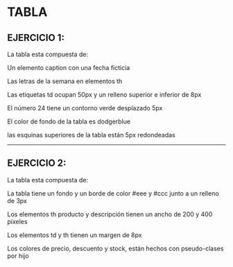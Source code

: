 # TABLA

##  EJERCICIO 1:


La tabla esta compuesta de:

Un elemento caption con una fecha ficticia

Las letras de la semana en elementos th

Las etiquetas td ocupan 50px y un relleno superior e inferior de 8px

El número 24 tiene un contorno verde desplazado 5px

El color de fondo de la tabla es dodgerblue

las esquinas superiores de la tabla están 5px redondeadas

---

## EJERCICIO 2:


La tabla esta compuesta de:

La tabla tiene un fondo y un borde de color #eee y #ccc junto a un relleno de 3px

Los elementos th producto y descripción tienen un ancho de 200 y 400 píxeles

Los elementos td y th tienen un margen de 8px

Los colores de precio, descuento y stock,  están hechos con pseudo-clases por hijo